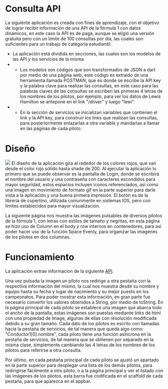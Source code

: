 # Consulta API

La siguiente aplicación es creada con fines de aprendizaje, con el objetivo de lograr recibir información de una API de la fórmula 1 con datos dinámicos, en este caso la API es de paga, aunque se eligió una versión gratuita pero con un límite de 100 consultas por día, las cuales son suficientes para un trabajo de categoría estudiantil.

- La aplicación está dividida en secciones, las cuales son los modelos de las API y los servicios de la misma.
- - Los modelos son códigos que son transformados de JSON a dart por medio de una página web, este código es extraido de una herramienta llamada POSTMAN, que es donde se escribe la API key y la palabra clave para realizar las consultas, en este caso para las palabras claves de las consultas se escriben las primeras 4 letras de los nombres de los pilotos, por ejemplo, para ver los datos de Lewis Hamilton se antepone en el link "/driver" y luego "lewi".
- - En la sección de servicios se inicializan variables que contienen el link y la API key, para construir los links que realizan las consultas, para posteriormente enlazarlas a otra variable y mandarlas a llamar en las páginas de cada piloto.

# Diseño

![](https://cdn-icons-png.flaticon.com/512/2418/2418779.png)
El diseño de la aplicación gira al rededor de los colores rojos, que van desde el color rojo sólido hasta shade de 200.
Al ejecutar la aplicación lo primero que se puede observar es la pantalla de Login, donde se escribirá el nombre del usuario y una contraseña con caracteres escondidos para mayor seguridad, estos espacios incluyen íconos referenciados, así como una imagen en movimiento de formato gif en la parte superior para darle vista a la aplicación y una buena primera impresión.
El botón es de la librería de cupertino, utilizada comunmente en sistemas IOS, pero con límites establecidos para mayor visualización.

La siguiente página nos muestra las imágenes pulsables de diversos pilotos de la fórmula 1, con letras con estilos de tamaño y negritas, en esta página se hizo uso de Column en el body y row internos en contenedores, para así poder hacer uso de la función Space Evenly, para organizar las imagenes de los pilotos en dos columnas.

# Funcionamiento

La aplicación extrae informacion de la siguiente [API](https://api-sports.io/documentation/formula-1/v1).

Una vez pulsada la imagen un piloto nos redirige a otra pestaña con la respectiva información del mismo, la cual nos muestra desde su nombre y equipo hasta su fecha y lugar de nacimiento y su mejor puesto en los campeonatos.
Para poder mostrar esta información, en gran parte fue necesario convertir los valores obtenidos a String, por medio de toString.
En la página principal de cada piloto se establece una imagen que abarca todo el ancho de la pantalla, estas imágenes son puestas mediante links de html con una propiedad de Image, algunas de ellas con resolución modificada debido a su gran tamaño.
Cada dato de los pilotos es escrito con llamadas hacia la pestaña de servicios, de tal manera que queda algo como: "Conductor1[0].nombre", cada piloto tiene una función asíncrona en la pestaña de servicios, de tal manera que se obtienen por separado en la misma clase, simplemente cambiando las 4 letras de los nombres de los pilotos para referirse a otra consulta.

Por último, en cada pestaña principal de cada piloto se ajustó un apartado en la parte superior para desplegar una lista de los demás pilotos, para redirigirse fácilmente a otro piloto, o a la página principal y ver el listado con las imágenes de los pilotos, esta barra fue codificada en el scaffold de cada pestaña, para que aparezca en el appbar.
















